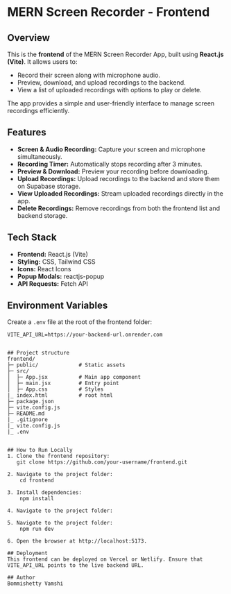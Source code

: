 # MERN Screen Recorder - Frontend

## Overview
This is the **frontend** of the MERN Screen Recorder App, built using **React.js (Vite)**. It allows users to:

- Record their screen along with microphone audio.
- Preview, download, and upload recordings to the backend.
- View a list of uploaded recordings with options to play or delete.

The app provides a simple and user-friendly interface to manage screen recordings efficiently.

## Features
- **Screen & Audio Recording:** Capture your screen and microphone simultaneously.
- **Recording Timer:** Automatically stops recording after 3 minutes.
- **Preview & Download:** Preview your recording before downloading.
- **Upload Recordings:** Upload recordings to the backend and store them on Supabase storage.
- **View Uploaded Recordings:** Stream uploaded recordings directly in the app.
- **Delete Recordings:** Remove recordings from both the frontend list and backend storage.

## Tech Stack
- **Frontend:** React.js (Vite)
- **Styling:** CSS, Tailwind CSS
- **Icons:** React Icons
- **Popup Modals:** reactjs-popup
- **API Requests:** Fetch API

## Environment Variables
Create a `.env` file at the root of the frontend folder:

```env
VITE_API_URL=https://your-backend-url.onrender.com


## Project structure
frontend/
├─ public/             # Static assets
├─ src/
│  ├─ App.jsx          # Main app component
│  ├─ main.jsx         # Entry point
│  ├─ App.css          # Styles
|_ index.html          # root html
├─ package.json
├─ vite.config.js
├─ README.md
|_ .gitignore
|_ vite.config.js
|_ .env


## How to Run Locally
1. Clone the frontend repository:
   git clone https://github.com/your-username/frontend.git

2. Navigate to the project folder:
    cd frontend

3. Install dependencies:
    npm install

4. Navigate to the project folder:

5. Navigate to the project folder:
    npm run dev

6. Open the browser at http://localhost:5173.

## Deployment
This frontend can be deployed on Vercel or Netlify. Ensure that VITE_API_URL points to the live backend URL.

## Author
Bommishetty Vamshi